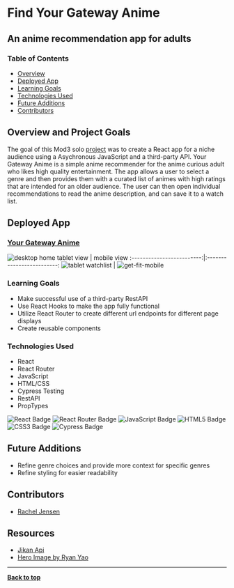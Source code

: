 # Find Your Gateway Anime
## An anime recommendation app for adults 

### Table of Contents
- [Overview](#overview-and-project-goals)
- [Deployed App](#deployed-app)
- [Learning Goals](#learning-goals)
- [Technologies Used](#technologies-used)
- [Future Additions](#future-additions)
- [Contributors](#contributors)

## Overview and Project Goals 

The goal of this Mod3 solo [project](https://frontend.turing.edu/projects/module-3/showcase.html) was to create a React app for a niche audience using a Asychronous JavaScript and a third-party API. Your Gateway Anime is a simple anime recommender for the  anime curious adult who likes high quality entertainment. The app allows a user to select a genre and then provides them with a curated list of animes with high ratings that are intended for an older audience. The user can then open individual recommendations to read the anime description, and can save it to a watch list.

## Deployed App 

### [Your Gateway Anime](https://gateway-anime.herokuapp.com/)

![desktop home](https://user-images.githubusercontent.com/81662051/137779537-bd8ae9b2-ebca-4961-b3da-f9b54f34d78b.png)
tablet view                   |  mobile view
:-------------------------:|:-------------------------:
![tablet watchlist](https://user-images.githubusercontent.com/81662051/137778936-015ebfe8-37dd-4e1b-bfeb-d47f112a275a.png) | ![get-fit-mobile](https://user-images.githubusercontent.com/80136642/126420083-041e9209-4b44-4368-bdb8-5ded3b8852ea.gif)

### Learning Goals

- Make successful use of a third-party RestAPI
- Use React Hooks to make the app fully functional
- Utilize React Router to create different url endpoints for different page displays
- Create reusable components


### Technologies Used

- React
- React Router
- JavaScript
- HTML/CSS
- Cypress Testing
- RestAPI
- PropTypes

<p text-align="center"> 
    <img alt="React Badge" src="https://img.shields.io/badge/React-61DAFB?logo=react&logoColor=000&style=flat-square)" />
    <img alt="React Router Badge" src="https://img.shields.io/badge/React_Router-CA4245?style=for-the-badge&logo=react-router&logoColor=white&style=flat-square)" />
    <img alt="JavaScript Badge" src="https://img.shields.io/badge/JavaScript-F7DF1E?logo=javascript&logoColor=000&style=flat-square" />
    <img alt="HTML5 Badge" src="https://img.shields.io/badge/HTML5-E34F26?logo=html5&logoColor=fff&style=flat-square" />
    <img alt="CSS3 Badge" src="https://img.shields.io/badge/CSS3-1572B6?logo=css3&logoColor=fff&style=flat-square" />
    <img alt="Cypress Badge" src="https://img.shields.io/badge/Cypress-17202C?style=for-the-badge&logo=cypress&logoColor=fff&style=flat-square" />
</p>

## Future Additions

- Refine genre choices and provide more context for specific genres
- Refine styling for easier readability

## Contributors
- [Rachel Jensen](https://github.com/rachelJensen)

## Resources
- [Jikan Api](https://jikan.moe/)
- [Hero Image by Ryan Yao](https://unsplash.com/@ryanqyao)

**************************************************************************

**[Back to top](#table-of-contents)**
